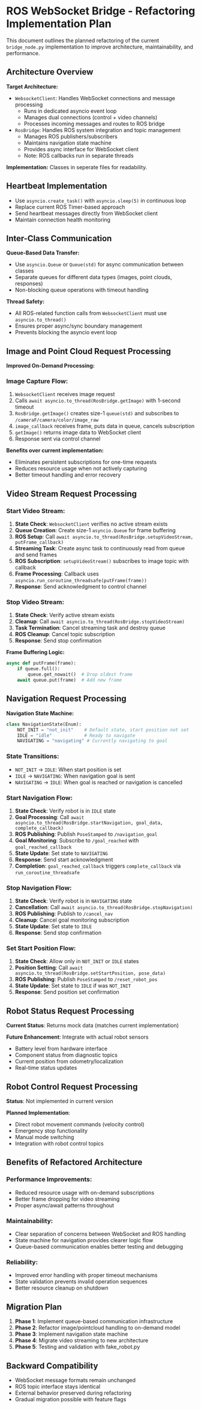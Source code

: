 # ROS WebSocket Bridge - Refactoring Implementation Plan

This document outlines the planned refactoring of the current `bridge_node.py` implementation to improve architecture, maintainability, and performance.

## Architecture Overview

**Target Architecture:**
- `WebsocketClient`: Handles WebSocket connections and message processing
  - Runs in dedicated asyncio event loop
  - Manages dual connections (control + video channels)
  - Processes incoming messages and routes to ROS bridge
- `RosBridge`: Handles ROS system integration and topic management
  - Manages ROS publishers/subscribers
  - Maintains navigation state machine
  - Provides async interface for WebSocket client
  - Note: ROS callbacks run in separate threads

**Implementation:** Classes in seperate files for readability.

## Heartbeat Implementation
- Use `asyncio.create_task()` with `asyncio.sleep(5)` in continuous loop
- Replace current ROS Timer-based approach
- Send heartbeat messages directly from WebSocket client
- Maintain connection health monitoring

## Inter-Class Communication

**Queue-Based Data Transfer:**
- Use `asyncio.Queue` or `Queue(std)` for async communication between classes
- Separate queues for different data types (images, point clouds, responses)
- Non-blocking queue operations with timeout handling

**Thread Safety:**
- All ROS-related function calls from `WebsocketClient` must use `asyncio.to_thread()`
- Ensures proper async/sync boundary management
- Prevents blocking the asyncio event loop

## Image and Point Cloud Request Processing

**Improved On-Demand Processing:**

### Image Capture Flow:
1. `WebsocketClient` receives image request
2. Calls `await asyncio.to_thread(RosBridge.getImage)` with 1-second timeout
3. `RosBridge.getImage()` creates size-1 `queue(std)` and subscribes to `/cameraF/camera/color/image_raw`
4. `image_callback` receives frame, puts data in queue, cancels subscription
5. `getImage()` returns image data to WebSocket client
6. Response sent via control channel

**Benefits over current implementation:**
- Eliminates persistent subscriptions for one-time requests
- Reduces resource usage when not actively capturing
- Better timeout handling and error recovery

## Video Stream Request Processing

### Start Video Stream:
1. **State Check**: `WebsocketClient` verifies no active stream exists
2. **Queue Creation**: Create size-1 `asyncio.Queue` for frame buffering
3. **ROS Setup**: Call `await asyncio.to_thread(RosBridge.setupVideoStream, putFrame_callback)`
4. **Streaming Task**: Create async task to continuously read from queue and send frames
5. **ROS Subscription**: `setupVideoStream()` subscribes to image topic with callback
6. **Frame Processing**: Callback uses `asyncio.run_coroutine_threadsafe(putFrame(frame))`
7. **Response**: Send acknowledgment to control channel

### Stop Video Stream:
1. **State Check**: Verify active stream exists
2. **Cleanup**: Call `await asyncio.to_thread(RosBridge.stopVideoStream)`
3. **Task Termination**: Cancel streaming task and destroy queue
4. **ROS Cleanup**: Cancel topic subscription
5. **Response**: Send stop confirmation

**Frame Buffering Logic:**
```python
async def putFrame(frame):
    if queue.full():
        queue.get_nowait()  # Drop oldest frame
    await queue.put(frame)  # Add new frame
```

## Navigation Request Processing

**Navigation State Machine:**
```python
class NavigationState(Enum):
    NOT_INIT = "not_init"    # Default state, start position not set
    IDLE = "idle"            # Ready to navigate
    NAVIGATING = "navigating" # Currently navigating to goal
```

### State Transitions:
- `NOT_INIT` → `IDLE`: When start position is set
- `IDLE` → `NAVIGATING`: When navigation goal is sent
- `NAVIGATING` → `IDLE`: When goal is reached or navigation is cancelled

### Start Navigation Flow:
1. **State Check**: Verify robot is in `IDLE` state
2. **Goal Processing**: Call `await asyncio.to_thread(RosBridge.startNavigation, goal_data, complete_callback)`
3. **ROS Publishing**: Publish `PoseStamped` to `/navigation_goal`
4. **Goal Monitoring**: Subscribe to `/goal_reached` with `goal_reached_callback`
5. **State Update**: Set state to `NAVIGATING`
6. **Response**: Send start acknowledgment
7. **Completion**: `goal_reached_callback` triggers `complete_callback` via `run_coroutine_threadsafe`

### Stop Navigation Flow:
1. **State Check**: Verify robot is in `NAVIGATING` state
2. **Cancellation**: Call `await asyncio.to_thread(RosBridge.stopNavigation)`
3. **ROS Publishing**: Publish to `/cancel_nav`
4. **Cleanup**: Cancel goal monitoring subscription
5. **State Update**: Set state to `IDLE`
6. **Response**: Send stop confirmation

### Set Start Position Flow:
1. **State Check**: Allow only in `NOT_INIT` or `IDLE` states
2. **Position Setting**: Call `await asyncio.to_thread(RosBridge.setStartPosition, pose_data)`
3. **ROS Publishing**: Publish `PoseStamped` to `/reset_robot_pos`
4. **State Update**: Set state to `IDLE` if was `NOT_INIT`
5. **Response**: Send position set confirmation

## Robot Status Request Processing

**Current Status**: Returns mock data (matches current implementation)

**Future Enhancement**: Integrate with actual robot sensors
- Battery level from hardware interface
- Component status from diagnostic topics
- Current position from odometry/localization
- Real-time status updates

## Robot Control Request Processing

**Status**: Not implemented in current version

**Planned Implementation**:
- Direct robot movement commands (velocity control)
- Emergency stop functionality
- Manual mode switching
- Integration with robot control topics

## Benefits of Refactored Architecture

### Performance Improvements:
- Reduced resource usage with on-demand subscriptions
- Better frame dropping for video streaming
- Proper async/await patterns throughout

### Maintainability:
- Clear separation of concerns between WebSocket and ROS handling
- State machine for navigation provides clearer logic flow
- Queue-based communication enables better testing and debugging

### Reliability:
- Improved error handling with proper timeout mechanisms
- State validation prevents invalid operation sequences
- Better resource cleanup on shutdown

## Migration Plan

1. **Phase 1**: Implement queue-based communication infrastructure
2. **Phase 2**: Refactor image/pointcloud handling to on-demand model
3. **Phase 3**: Implement navigation state machine
4. **Phase 4**: Migrate video streaming to new architecture
5. **Phase 5**: Testing and validation with fake_robot.py

## Backward Compatibility

- WebSocket message formats remain unchanged
- ROS topic interface stays identical
- External behavior preserved during refactoring
- Gradual migration possible with feature flags